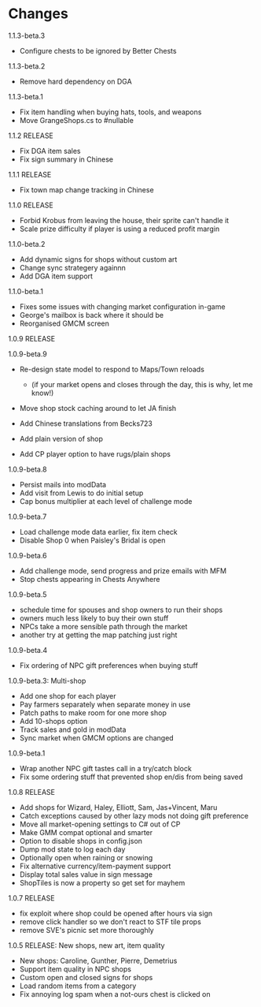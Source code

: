 # Changes

1.1.3-beta.3
* Configure chests to be ignored by Better Chests

1.1.3-beta.2
* Remove hard dependency on DGA
  
1.1.3-beta.1
* Fix item handling when buying hats, tools, and weapons 
* Move GrangeShops.cs to #nullable

1.1.2 RELEASE
* Fix DGA item sales
* Fix sign summary in Chinese

1.1.1 RELEASE
* Fix town map change tracking in Chinese

1.1.0 RELEASE
* Forbid Krobus from leaving the house, their sprite can't handle it
* Scale prize difficulty if player is using a reduced profit margin

1.1.0-beta.2
* Add dynamic signs for shops without custom art
* Change sync strategery againnn
* Add DGA item support

1.1.0-beta.1
* Fixes some issues with changing market configuration in-game
* George's mailbox is back where it should be
* Reorganised GMCM screen

1.0.9 RELEASE

1.0.9-beta.9
* Re-design state model to respond to Maps/Town reloads
  * (if your market opens and closes through the day, this is why, let me know!)
* Move shop stock caching around to let JA finish

* Add Chinese translations from Becks723
* Add plain version of shop
* Add CP player option to have rugs/plain shops

1.0.9-beta.8
* Persist mails into modData
* Add visit from Lewis to do initial setup
* Cap bonus multiplier at each level of challenge mode

1.0.9-beta.7
* Load challenge mode data earlier, fix item check
* Disable Shop 0 when Paisley's Bridal is open

1.0.9-beta.6
* Add challenge mode, send progress and prize emails with MFM
* Stop chests appearing in Chests Anywhere

1.0.9-beta.5
* schedule time for spouses and shop owners to run their shops
* owners much less likely to buy their own stuff
* NPCs take a more sensible path through the market
* another try at getting the map patching just right

1.0.9-beta.4
  * Fix ordering of NPC gift preferences when buying stuff

1.0.9-beta.3: Multi-shop
  * Add one shop for each player
  * Pay farmers separately when separate money in use
  * Patch paths to make room for one more shop
  * Add 10-shops option
  * Track sales and gold in modData
  * Sync market when GMCM options are changed
  
1.0.9-beta.1
  * Wrap another NPC gift tastes call in a try/catch block
  * Fix some ordering stuff that prevented shop en/dis from being saved
  
1.0.8 RELEASE
  * Add shops for Wizard, Haley, Elliott, Sam, Jas+Vincent, Maru
  * Catch exceptions caused by other lazy mods not doing gift preference
  * Move all market-opening settings to C# out of CP
  * Make GMM compat optional and smarter
  * Option to disable shops in config.json
  * Dump mod state to log each day
  * Optionally open when raining or snowing
  * Fix alternative currency/item-payment support
  * Display total sales value in sign message
  * ShopTiles is now a property so get set for mayhem
  
1.0.7 RELEASE
  * fix exploit where shop could be opened after hours via sign
  * remove click handler so we don't react to STF tile props
  * remove SVE's picnic set more thoroughly
  
1.0.5 RELEASE: New shops, new art, item quality
  * New shops: Caroline, Gunther, Pierre, Demetrius
  * Support item quality in NPC shops
  * Custom open and closed signs for shops
  * Load random items from a category
  * Fix annoying log spam when a not-ours chest is clicked on
